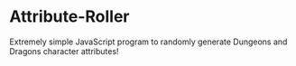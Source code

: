 # Attribute-Roller
Extremely simple JavaScript program to randomly generate Dungeons and Dragons character attributes!
